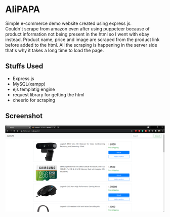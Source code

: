 # AliPAPA
Simple e-commerce demo website created using express js.  
Couldn't scrape from amazon even after using puppeteer because of product information not being present in the html so I went with ebay instead. Product name, price and image are scraped from the product link before added to the html. All the scraping is happening in the server side that's why it takes a long time to load the page.

## Stuffs Used
- Express.js
- MySQL(xampp)
- ejs templatig engine
- request library for getting the html
- cheerio for scraping

## Screenshot

![](screenshots/home.png)